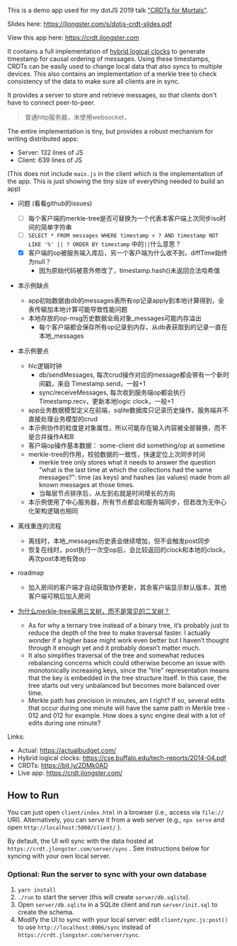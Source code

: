 This is a demo app used for my dotJS 2019 talk ["CRDTs for Mortals"](https://www.youtube.com/watch?v=DEcwa68f-jY).

Slides here: https://jlongster.com/s/dotjs-crdt-slides.pdf

View this app here: https://crdt.jlongster.com

It contains a full implementation of [hybrid logical clocks](https://cse.buffalo.edu/tech-reports/2014-04.pdf) to generate timestamp for causal ordering of messages. Using these timestamps, CRDTs can be easily used to change local data that also syncs to multiple devices. This also contains an implementation of a merkle tree to check consistency of the data to make sure all clients are in sync.

It provides a server to store and retrieve messages, so that clients don't have to connect peer-to-peer.

> 普通http服务器，未使用websocket，

The entire implementation is tiny, but provides a robust mechanism for writing distributed apps:

* Server: 132 lines of JS
* Client: 639 lines of JS

(This does not include `main.js` in the client which is the implementation of the app. This is just showing the tiny size of everything needed to build an app)

- 问题 (看看github的issues)
  - [ ] 每个客户端的merkle-tree是否可替换为一个代表本客户端上次同步iso时间的简单字符串
  - [ ] `SELECT * FROM messages WHERE timestamp > ? AND timestamp NOT LIKE '%' || ? ORDER BY timestamp` 中的`||`什么意思？
  - [x] 客户端的op被服务端入库后，另一个客户端为什么收不到，diffTime始终为null？
    - 因为原始代码被意外修改了，timestamp.hash()未返回合法哈希值

- 本示例缺点
  - app初始数据由db的messages表所有op记录apply到本地计算得到，全表传输加本地计算可能导致性能问题
  - 本地存放的op-msg历史数据全局对象_messages可能内存溢出
    - 每个客户端都会保存所有op记录到内存，从db表获取到的记录一直在本地_messages

- 本示例要点
  - hlc逻辑时钟
    - db/sendMessages, 每次crud操作对应的message都会带有一个新时间戳，来自 Timestamp.send，一般+1
    - sync/receiveMessages, 每次收到服务端op都会执行 Timestamp.recv，更新本地logic clock，一般+1
  - app业务数据模型定义在前端，sqlite数据库只记录历史操作，服务端并不直接处理业务模型的crud
  - 本示例协作的粒度是对象属性，所以可能存在输入内容被全部替换，而不是合并操作A和B
  - 客户端op操作基本数据： some-client did something/op at sometime
  - merkle-tree的作用，校验数据的一致性，快速定位上次同步时间
    - merkle tree only stores what it needs to answer the question "what is the last time at which the collections had the same messages?": time (as keys) and hashes (as values) made from all known messages at those times.
    - 当每层节点排序后，从左到右就是时间增长的方向
  - 本示例使用了中心服务器，所有节点都会和服务端同步，但若改为无中心化架构逻辑也相同

- 离线重连的流程
  - 离线时，本地_messages历史表会继续增加，但不会触发post同步
  - 恢复在线时，post执行一次空op后，会比较返回的clock和本地的clock，再次post本地有效op

- roadmap
  - 加入房间的客户端才自动获取协作更新，其余客户端显示默认版本，其他客户端可稍后加入房间

- [为什么merkle-tree采用三叉树，而不是常见的二叉树？](https://github.com/jlongster/crdt-example-app/issues/3#issuecomment-686301759)
  - As for why a ternary tree instead of a binary tree, it’s probably just to reduce the depth of the tree to make traversal faster. I actually wonder if a higher base might work even better but I haven’t thought through it enough yet and it probably doesn’t matter much.
  - It also simplifies traversal of the tree and somewhat reduces rebalancing concerns which could otherwise become an issue with monotonically increasing keys, since the "trie" representation means that the key is embedded in the tree structure itself. In this case, the tree starts out very unbalanced but becomes more balanced over time.
  - Merkle path has precision in minutes, am I right? If so, several edits that occur during one minute will have the same path in Merkle tree - 012 and 012 for example. How does a sync engine deal with a lot of edits during one minute? 

Links:

* Actual: https://actualbudget.com/
* Hybrid logical clocks: https://cse.buffalo.edu/tech-reports/2014-04.pdf
* CRDTs: https://bit.ly/2DMk0AD
* Live app: https://crdt.jlongster.com/

## How to Run

You can just open `client/index.html` in a browser (i.e., access via `file://` URI). Alternatively, you can serve it from a web server (e.g., `npx serve` and open `http://localhost:5000/client/` ).

By default, the UI will sync with the data hosted at `https://crdt.jlongster.com/server/sync` . See instructions below for syncing with your own local server.

### Optional: Run the server to sync with your own database

1. `yarn install`
2. `./run` to start the server (this will create `server/db.sqlite`).
3. Open `server/db.sqlite` in a SQLite client and run `server/init.sql` to create the schema.
4. Modify the UI to sync with your local server: edit `client/sync.js:post()` to use `http://localhost:8006/sync` instead of `https://crdt.jlongster.com/server/sync`.
